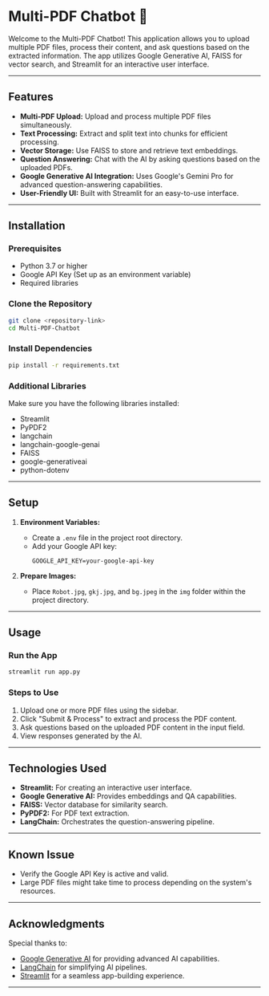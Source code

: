 
# Multi-PDF Chatbot 🤖

Welcome to the Multi-PDF Chatbot! This application allows you to upload multiple PDF files, process their content, and ask questions based on the extracted information. The app utilizes Google Generative AI, FAISS for vector search, and Streamlit for an interactive user interface.

---

## Features

- **Multi-PDF Upload:** Upload and process multiple PDF files simultaneously.
- **Text Processing:** Extract and split text into chunks for efficient processing.
- **Vector Storage:** Use FAISS to store and retrieve text embeddings.
- **Question Answering:** Chat with the AI by asking questions based on the uploaded PDFs.
- **Google Generative AI Integration:** Uses Google's Gemini Pro for advanced question-answering capabilities.
- **User-Friendly UI:** Built with Streamlit for an easy-to-use interface.

---

## Installation

### Prerequisites
- Python 3.7 or higher
- Google API Key (Set up as an environment variable)
- Required libraries

### Clone the Repository
```bash
git clone <repository-link>
cd Multi-PDF-Chatbot
```

### Install Dependencies
```bash
pip install -r requirements.txt
```

### Additional Libraries
Make sure you have the following libraries installed:

- Streamlit
- PyPDF2
- langchain
- langchain-google-genai
- FAISS
- google-generativeai
- python-dotenv

---

## Setup

1. **Environment Variables:**
   - Create a `.env` file in the project root directory.
   - Add your Google API key:
     ```plaintext
     GOOGLE_API_KEY=your-google-api-key
     ```

2. **Prepare Images:**
   - Place `Robot.jpg`, `gkj.jpg`, and `bg.jpeg` in the `img` folder within the project directory.

---

## Usage

### Run the App
```bash
streamlit run app.py
```

### Steps to Use
1. Upload one or more PDF files using the sidebar.
2. Click "Submit & Process" to extract and process the PDF content.
3. Ask questions based on the uploaded PDF content in the input field.
4. View responses generated by the AI.

---

## Technologies Used

- **Streamlit:** For creating an interactive user interface.
- **Google Generative AI:** Provides embeddings and QA capabilities.
- **FAISS:** Vector database for similarity search.
- **PyPDF2:** For PDF text extraction.
- **LangChain:** Orchestrates the question-answering pipeline.

---

## Known Issue
- Verify the Google API Key is active and valid.
- Large PDF files might take time to process depending on the system's resources.

---

## Acknowledgments
Special thanks to:
- [Google Generative AI](https://ai.google/) for providing advanced AI capabilities.
- [LangChain](https://www.langchain.com/) for simplifying AI pipelines.
- [Streamlit](https://streamlit.io/) for a seamless app-building experience.

---
